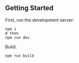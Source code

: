 ## Getting Started

First, run the development server:

```
npm i 
# then
npm run dev
```

Build:

```bash
npm run build